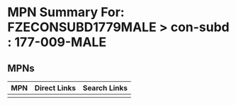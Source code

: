 



# MPN Summary For: FZECONSUBD1779MALE > con-subd : 177-009-MALE

## MPNs
  

|MPN|Direct Links|Search Links|
| :--- | :--- | :--- |
||||
